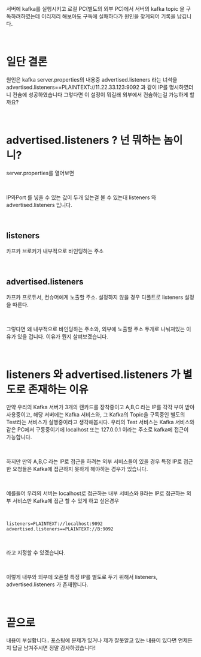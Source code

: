 서버에 kafka를 실행시키고 로컬 PC(별도의 외부 PC)에서 서버의 kafka topic 을 구독하려하였는데 이리저리 해보아도 구독에 실패하다가 원인을 찾게되어 기록을 남깁니다.

</br>

# 일단 결론
원인은 kafka server.properties의 내용중 advertised.listeners 라는 녀석을 advertised.listeners==PLAINTEXT://11.22.33.123:9092
과 같이 IP를 명시하였더니 컨슘에 성공하였습니다 그렇다면 이 설정이 뭐길래 외부에서 컨슘하는걸 가능하게 할까요?

</br>

# advertised.listeners ? 넌 뭐하는 놈이니?
server.properties를 열어보면

</br>

IP와Port 를 넣을 수 있는 값이 두개 있는걸 볼 수 있는대
listeners 와 advertised.listeners 입니다.

</br>

## listeners
카프카 브로커가 내부적으로 바인딩하는 주소

</br>

## advertised.listeners
카프카 프로듀서, 컨슈머에게 노출할 주소. 설정하지 않을 경우 디폴트로 listeners 설정을 따른다.

</br>

그렇다면 왜 내부적으로 바인딩하는 주소와, 외부에 노출할 주소 두개로 나눠져있는 이유가 있을 겁니다.
이유가 뭔지 살펴보겠습니다.

</br>

# listeners 와 advertised.listeners 가 별도로 존재하는 이유
만약 우리의 Kafka 서버가 3개의 랜카드를 장착중이고 A,B,C 라는 IP를 각각 부여 받아 사용중이고,
해당 서버에는 Kafka 서비스와, 그 Kafka의 Topic을 구독중인 별도의 Test라는 서비스가 실행중이라고 생각해봅시다.
우리의 Test 서비스는 Kafka 서비스와 같은 PC에서 구동중이기에 localhost 또는 127.0.0.1 이라는 주소로 kafka에 접근이 가능합니다.

</br>

하지만 만약 A,B,C 라는 IP로 접근을 하려는 외부 서비스들이 있을 경우 특정 IP로 접근한 요청들은 Kafka에 접근하지 못하게 해야하는 경우가 있습니다. 

</br>

예를들어 우리의 서버는 localhost로 접근하는 내부 서비스와 B라는 IP로 접근하는 외부 서비스만 Kafka에 접근 할 수 있게 하고 싶은경우

</br>

~~~
listeners=PLAINTEXT://localhost:9092
advertised.listeners==PLAINTEXT://B:9092
~~~

</br>

라고 지정할 수 있겠습니다.

</br>

이렇게 내부와 외부에 오픈할 특정 IP를 별도로 두기 위해서 listeners, advertised.listeners 가 존재합니다.

</br>

# 끝으로
내용이 부실합니다.. 포스팅에 문제가 있거나 제가 잘못알고 있는 내용이 있다면 언제든지 답글 남겨주시면 정말 감사하겠습니다!
